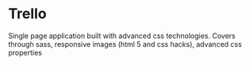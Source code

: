 # Trello
Single page application built with advanced css technologies. Covers through sass, responsive images (html 5 and css hacks), advanced css properties
